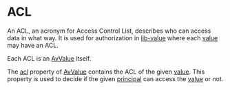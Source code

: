 # ACL

An ACL, an acronym for Access Control List, describes who can access data in what way. It is used
for authorization in [lib-value](def://) where each [value](def://) may have an ACL.

Each ACL is an [AvValue](class://) itself.

The [acl](property://AvValue) property of [AvValue](class://) contains the ACL of the given [value](def://).
This property is used to decide if the given [principal](def://) can access the [value](def://) or not.